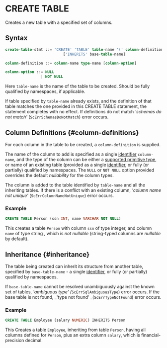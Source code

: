 # CREATE TABLE

  
Creates a new table with a specified set of columns.

## Syntax

```sql
create-table-stmt ::= 'CREATE' 'TABLE' table-name '(' column-definition [',' column-definition]* ')' 
                          ['INHERITS' base-table-name]

column-definition ::= column-name type-name [column-option]

column-option ::= NULL
                | NOT NULL
```

Here `table-name` is the name of the table to be created. Should be fully qualified by namespaces, if applicable.

If table specified by `table-name` already exists, and the definition of that table matches the one provided in this CREATE TABLE statement, the statement completes with no effect. If definitions do not match _'schemas do not match'_ \(`ScErrSchemasDoNotMatch`\) error occurs.

## Column Definitions {#column-definitions}

For each column in the table to be created, a `column-definition` is supplied.

The name of the column to add is specified as a single [identifier](https://starcounter.gitbooks.io/rebelslounge/content/sql/Identifiers.html) `column-name`, and the type of the column can be either a [supported primitive type](https://starcounter.gitbooks.io/rebelslounge/content/sql/sql_types.md), or name of an existing table \(provided as a single [identifier](https://starcounter.gitbooks.io/rebelslounge/content/sql/Identifiers.html), or fully \(or partially\) qualified by namespaces. The `NULL` or `NOT NULL` option provided overrides the default _nullability_ for the column types.

The column is added to the table identified by `table-name` and all the inheriting tables. If there is a conflict with an existing column, _'column name not unique'_ \(`ScErrColumnNameNotUnique`\) error occurs.

### Example

```sql
CREATE TABLE Person (ssn INT, name VARCHAR NOT NULL)
```

This creates a table `Person` with column `ssn` of  type integer, and column `name` of  type string , which is _not nullable_ \(string-typed columns are _nullable_ by default\).

## Inheritance {#inheritance}

The table being created can inherit its structure from another table, specified by `base-table-name` - a single [identifier](https://starcounter.gitbooks.io/rebelslounge/content/sql/Identifiers.html), or fully \(or partially\) qualified by namespaces.

If `base-table-name` cannot be resolved unambiguously against the known set of tables, _'ambiguous type'  \(_`ScErrSqlAmbiguousType`\) error occurs. If the base table is not found, _'type not found'  _\(`ScErrTypeNotFound`\) error occurs.

### Example

```sql
CREATE TABLE Employee (salary NUMERIC) INHERITS Person
```

This Creates a table `Employee`, inheriting from table `Person`, having all columns defined for `Person`, plus an extra column `salary`, which is financial-precision decimal.

